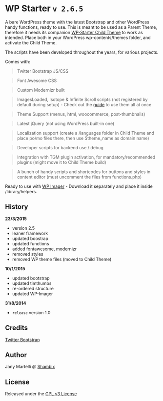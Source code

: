 # WP Starter `v 2.6.5`

A bare WordPress theme with the latest Bootstrap and other WordPress handy functions, ready to use.
This is meant to be used as a Parent Theme, therefore it needs its companion [WP-Starter Child Theme](https://github.com/Jany-M/WP-Starter-Child-Theme) to work as intended.
Place both in your WordPress wp-contents/themes folder, and activate the Child Theme.

The scripts have been developed throughout the years, for various projects.

Comes with:

> Twitter Bootstrap JS/CSS

> Font Awesome CSS

> Custom Modernizr built

> ImagesLoaded, Isotope & Infinite Scroll scripts (not registered by default during setup) - Check out the [guide](http://www.shambix.com/en/isotope-twitter-bootstrap-infinite-scroll-fluid-responsive-layout/) to use them all at once

> Theme Support (menus, html, woocommerce, post-thumbnails)

> Latest jQuery (not using WordPress built-in one)

> Localization support (create a /languages folder in Child Theme and place po/mo files there, then use $theme_name as domain name)

> Developer scripts for backend use / debug

> Integration with TGM plugin activation, for mandatory/recommended plugins (might move it to Child Theme build)

> A bunch of handy scripts and shortcodes for buttons and styles in content editor (must uncomment the files from functions.php)

Ready to use with [WP Imager](https://github.com/Jany-M/WP-Imager) - Download it separately and place it inside /library/helpers.


## History

**23/3/2015**
- version 2.5
- leaner framework
- updated boostrap
- updated functions
- added fontawesome, modernizr
- removed styles
- removed WP theme files (moved to Child Theme)

**10/1/2015**
- updated bootstrap
- updated timthumbs
- re-ordered structure
- updated WP-Imager

**31/8/2014**
- `release` version 1.0

## Credits

[Twitter Bootstrap](https://github.com/twbs/bootstrap)

## Author

Jany Martelli @ [Shambix](http://www.shambix.com)

## License

Released under the [GPL v3 License](http://choosealicense.com/licenses/gpl-v3/)